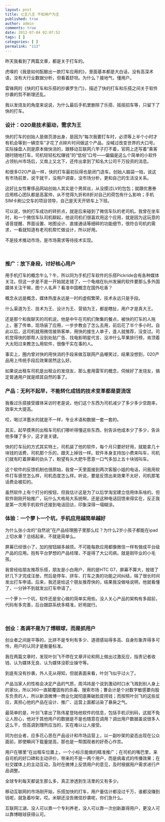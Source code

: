 ```yaml
---
layout: post
title: 七王八王 不如用户为王
published: true
author: admin
comments: true
date: 2012-07-04 02:07:52
tags: [ ]
categories: [ ]
permalink: "113"
---
```

昨天我看到了两篇文章，都是关于打车的。

虎嗅的《我是如何酝酿出一款打车应用的》，里面基本都是大白话，没有高深术语，没有大行业数据分析，但看着舒坦。为什么？接地气，懂用户。

雷锋网的《快的打车和乐搭的抄袭罗生门》，描述了快的打车和乐搭之间关于软件抄袭的剪不断理还乱。

我以发烧友的角度来说说，为什么最后手机里删除了乐搭、摇摇招车等，只留下了快的打车。

### 设计：O2O是技术驱动，需求为王

快的打车的创始人是做页游出身，是因为“每次我要打车时，必须等上半个小时才有机会等到一辆空车”才花了点碎片时间做这个产品，没喊过改变世界的大口号。实际操盘人则是原本做快消的，跟移动互联网八竿子打不着，官网上还写着“乘客随时随地打车，司机轻轻松松赚钱”的“低俗”口号——偏偏是这么个简单的小软件占领杭州市场后，又南上又北下，还传出拿到了知名大公司千万投资的消息。

和很多O2O产品一样，快的打车最初玩得也是闭门造车。创始人脑袋一拍，说这有市场前景，说干就干，没用户调查，没市场分析，更和自己的生活没关系。

这好比女性奢侈品网站创始人其实是个男屌丝，从没摸过LV的包包；就跟优惠券应用核心团队都是高富帅，从不觉得九折和8折对自己的荷包有什么影响；手机SIM卡刷公交车的项目领导，自己是天天开轿车上下班。

可以说，快的打车成功的转折点，就是后来碰到了微信车队的老司机。我曾在坐车时，和一个微信车队司机聊起，他说司机们很喜欢用这个应用，就是因为这玩意的语音提醒、界面设置、地图设计、直接通话等细碎的功能细节，很符合司机的需求，一看就知道有老司机帮忙做设计，所以好用。

不是技术推动市场，是市场需求等待技术实现。

&nbsp;

### 推广：放下身段，讨好核心用户

用手机打车的概念牛么？牛，所以同为手机打车软件的乐搭Pickride会有各种媒体关注。但这一步是不是一开始就走错了，一个龟缩在杭州发展的软件要那么多外国媒体关注干嘛，图个人名声？看准中国概念在国外吃香？

概念永远是概念，媒体热度永远是一时的虚假繁荣，技术永远只是手段。

什么渠道为王、技术为王、设计为王、营销为王，都是瞎扯，用户才是真大王。

还是那个和我聊天的司机说，他是中午在司机们聚集的餐点，被快的打车的人拖上，塞了传单，现场装了应用，一步步教会了怎么去用，前后花了半个多小时。自此以后，这司机就用微信接熟客单，用快的接生人单子，逢人就推荐，没变过。司机觉得快的那帮人没到处贴广告、找电影明星代言、没冲什么苹果排行榜，肯顶着大太阳过来教怎么用软件，很像干实在事的人。

事实上，圈内曾对快的用快消的手段来做互联网产品嘲笑过，结果没想到，020产品用上传统手段后效果居然这么好。

如果说出租车司机是出租业的发烧友，那么套用雷军的概念，伺候好了发烧友，搞定普通用户就是顺其自然的事了。

### 产品：无利不起早，不能转化成钱的技术变革都是耍流氓

我看过乐搭接受媒体采访时老是说，他们这个东西为司机减少了多少多少空跑率，效率大大提高。

哎，喝过洋墨水的就是不一样，专业术语和数据一套一套的。

其实，起早摸黑的出租车司机们哪听得懂这些东西，别告诉他成本少了多少，告诉他多赚了多少，这才是关键。

快的打车玩的方式其实特土，司机装了他的软件，每个月只要好好用，就能拿几十块钱的话费，司机那个乐的，跟天上掉钱一样。软件本身支持加小费来叫车，司机们就有盯着屏幕的劲头了，盼望有头大肥牛愿意一口气多加上五十块钱叫车。

这个软件的反馈机制也很原始，我曾一天里面接到两次客服小姐的电话，问我用软件打车感觉怎么样，司机态度怎么样。听说，要是反馈出来效果不太好，司机那笔话费会被扣的。

虽然软件上有个打分的按钮，但我估计这是为了以后学淘宝建立信用体系啥的。但软件刚刚开始推广，玩什么大格局大系统啊，还是这种电话回馈来得实在，反正我是第一次用手机软件还接到电话回访，印象深得一塌糊涂。

### 体验：一个萝卜一个坑，手机应用越简单越好

为什么张小龙的“自然说”在产品经理圈子里那么红？为什么2岁小孩子都能在ipad上切水果？总结起来，不就是简单么。

屏幕已经很小了，加的按钮越多越烦。不可能每款应用都像微信一样有做成平台级产品的应用。抱有平台梦想的产品经理，不是得了大公司病，就是刚毕业的小毛孩。

我曾经给朋友推荐乐搭，朋友是小白用户，用的是HTC G7，屏幕不算大，按错了好几下才完成注册，然后是停车、拼车、打车之类的功能之间纠结，隔了很长时间发出打车申请。后来，我还是给这个朋友推荐快的，结果我没做啥说明，他就看懂了，一分钟不到就发出打车申请了。

一个萝卜一个坑，软件还是安心做的简单实用些。没人关心产品的架构有多超前，代码有多完善，后台跟踪系统多精准，好用就行。

&nbsp;

### 创业：高调不是为了博眼球，而是抓用户

创业者之间是平等的，比拼不是专利有多少、道德感站得多高、自身形象弄得多可怜，用户的认同才是衡量标准。

我在两篇文章时，发现叶剑飞不停在文章评论和网上做出过激反应，指责记者收钱、认为媒体无良、认为媒体没职业操守等。

到底有没有抄袭，外人无从得知，但就表面来看，叶剑飞似乎过火了。

产品当家人的性格会决定产品的气质，周鸿祎是个说到激动时口水飞溅到别人身上的家伙，所以360一直颠覆固有的杀毒、搜索市场；曹会计是个对数字敏感要向股东负责的人，所以新浪微博一商业化就彻底撕破脸皮捞钱；而按照叶剑飞的这些反应，真担心他的产品在设计、推广、运营上面都沾染了暴戾之气。

最简单的是，叶剑飞拿出了陈伟星登陆他软件的信息，包括手机识别码，这就不免让人担心，他对于其他用户的数据是不是也随意在调用？调出用户数据虽说很多人这么干，但高调到理所应当的，实在难以让人接受。

同为创业者，应多花心思在产品设计和市场运营上，以一副吵架的姿态出现在公众面前，即使瞬间下载量提高，那也是一帮围观者的好奇心作祟。

用户在哪里“在出租车位置上，一个小标示能做的精准推广；在司机的嘴巴里，来自司机的好口碑和主动评价，带来的不是一两个用户，而是病毒式的传播效果；在社交媒体上的主动互动，及时在微博上反馈用户的意见，及时根据用户需求进行产品调整。

全球专利每天都诞生那么多，真正渗透到生活里的又有多少。

移动互联网的市场刚开始，乐搭加快的打车，用户量估计都没过千万，谁都没赚到钱呢，就急着吵架，哎。米聊还没告微信抄袭呢，你们急什么。

互联网江湖，没人可以靠一个专利养老，没人可以靠一次创新赢得用户，更没人可以靠博眼球获得认可。